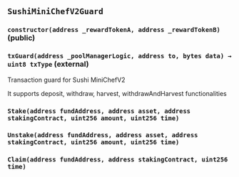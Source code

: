 ## `SushiMiniChefV2Guard`






### `constructor(address _rewardTokenA, address _rewardTokenB)` (public)





### `txGuard(address _poolManagerLogic, address to, bytes data) → uint8 txType` (external)

Transaction guard for Sushi MiniChefV2


It supports deposit, withdraw, harvest, withdrawAndHarvest functionalities



### `Stake(address fundAddress, address asset, address stakingContract, uint256 amount, uint256 time)`





### `Unstake(address fundAddress, address asset, address stakingContract, uint256 amount, uint256 time)`





### `Claim(address fundAddress, address stakingContract, uint256 time)`





